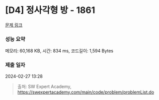 # [D4] 정사각형 방 - 1861 

[문제 링크](https://swexpertacademy.com/main/code/problem/problemDetail.do?contestProbId=AV5LtJYKDzsDFAXc) 

### 성능 요약

메모리: 60,168 KB, 시간: 834 ms, 코드길이: 1,594 Bytes

### 제출 일자

2024-02-27 13:28



> 출처: SW Expert Academy, https://swexpertacademy.com/main/code/problem/problemList.do